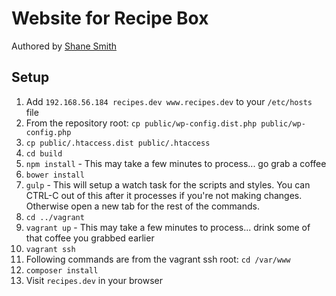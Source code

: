 # Website for Recipe Box
Authored by [Shane Smith](https://github.com/voodooGQ) 

## Setup

1. Add `192.168.56.184 recipes.dev www.recipes.dev` to your `/etc/hosts` file
1. From the repository root: `cp public/wp-config.dist.php public/wp-config.php`
1. `cp public/.htaccess.dist public/.htaccess`
1. `cd build`
1. `npm install` - This may take a few minutes to process... go grab a coffee
1. `bower install`
1. `gulp` - This will setup a watch task for the scripts and styles. You can CTRL-C out of this after it processes if you're not making changes. Otherwise open a new tab for the rest of the commands.
1. `cd ../vagrant`
1. `vagrant up` - This may take a few minutes to process... drink some of that coffee you grabbed earlier
1. `vagrant ssh`
1. Following commands are from the vagrant ssh root: `cd /var/www`
1. `composer install`
1. Visit `recipes.dev` in your browser